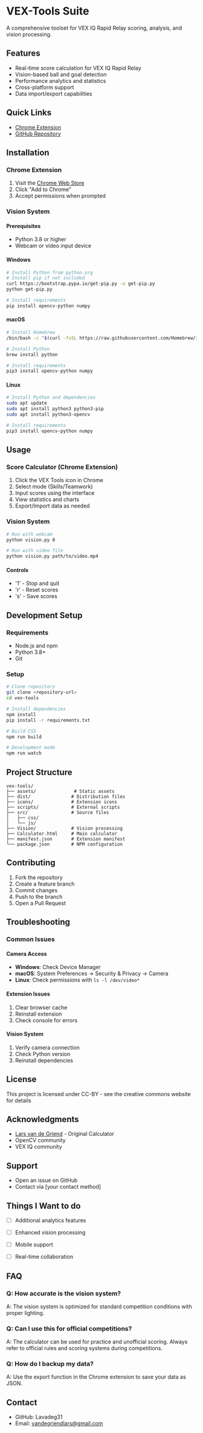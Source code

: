 

# VEX-Tools Suite

A comprehensive toolset for VEX IQ Rapid Relay scoring, analysis, and vision processing.

## Features
- Real-time score calculation for VEX IQ Rapid Relay
- Vision-based ball and goal detection
- Performance analytics and statistics
- Cross-platform support
- Data import/export capabilities

## Quick Links
- [Chrome Extension](https://chromewebstore.google.com/detail/vex-iq-calculator/aandmkklddpghampkpkdpopemddnhhij)
- [GitHub Repository](your-repo-link)

## Installation

### Chrome Extension
1. Visit the [Chrome Web Store](https://chromewebstore.google.com/detail/vex-iq-calculator/aandmkklddpghampkpkdpopemddnhhij)
2. Click "Add to Chrome"
3. Accept permissions when prompted

### Vision System

#### Prerequisites
- Python 3.8 or higher
- Webcam or video input device

#### Windows
```bash
# Install Python from python.org
# Install pip if not included
curl https://bootstrap.pypa.io/get-pip.py -o get-pip.py
python get-pip.py

# Install requirements
pip install opencv-python numpy
```

#### macOS
```bash
# Install Homebrew
/bin/bash -c "$(curl -fsSL https://raw.githubusercontent.com/Homebrew/install/HEAD/install.sh)"

# Install Python
brew install python

# Install requirements
pip3 install opencv-python numpy
```

#### Linux
```bash
# Install Python and dependencies
sudo apt update
sudo apt install python3 python3-pip
sudo apt install python3-opencv

# Install requirements
pip3 install opencv-python numpy
```

## Usage

### Score Calculator (Chrome Extension)
1. Click the VEX Tools icon in Chrome
2. Select mode (Skills/Teamwork)
3. Input scores using the interface
4. View statistics and charts
5. Export/Import data as needed

### Vision System
```bash
# Run with webcam
python vision.py 0

# Run with video file
python vision.py path/to/video.mp4
```

#### Controls
- '1' - Stop and quit
- 'r' - Reset scores
- 's' - Save scores

## Development Setup

### Requirements
- Node.js and npm
- Python 3.8+
- Git

### Setup
```bash
# Clone repository
git clone <repository-url>
cd vex-tools

# Install dependencies
npm install
pip install -r requirements.txt

# Build CSS
npm run build

# Development mode
npm run watch
```

## Project Structure
```
vex-tools/
├── assets/              # Static assets
├── dist/               # Distribution files
├── icons/              # Extension icons
├── scripts/            # External scripts
├── src/                # Source files
│   ├── css/
│   └── js/
├── Vision/             # Vision processing
├── Calculator.html     # Main calculator
├── manifest.json       # Extension manifest
└── package.json        # NPM configuration
```

## Contributing
1. Fork the repository
2. Create a feature branch
3. Commit changes
4. Push to the branch
5. Open a Pull Request

## Troubleshooting

### Common Issues

#### Camera Access
- **Windows**: Check Device Manager
- **macOS**: System Preferences → Security & Privacy → Camera
- **Linux**: Check permissions with `ls -l /dev/video*`

#### Extension Issues
1. Clear browser cache
2. Reinstall extension
3. Check console for errors

#### Vision System
1. Verify camera connection
2. Check Python version
3. Reinstall dependencies

## License
This project is licensed under CC-BY - see the creative commons website for details

## Acknowledgments
- [Lars van de Griend](https://github.com/Lavadeg31) - Original Calculator
- OpenCV community
- VEX IQ community

## Support
- Open an issue on GitHub
- Contact via [your contact method]

## Things I Want to do
- [ ] Additional analytics features
- [ ] Enhanced vision processing
- [ ] Mobile support
- [ ] Real-time collaboration


## FAQ

### Q: How accurate is the vision system?
A: The vision system is optimized for standard competition conditions with proper lighting.

### Q: Can I use this for official competitions?
A: The calculator can be used for practice and unofficial scoring. Always refer to official rules and scoring systems during competitions.

### Q: How do I backup my data?
A: Use the export function in the Chrome extension to save your data as JSON.

## Contact
- GitHub: Lavadeg31
- Email: vandegriendlars@gmail.com

